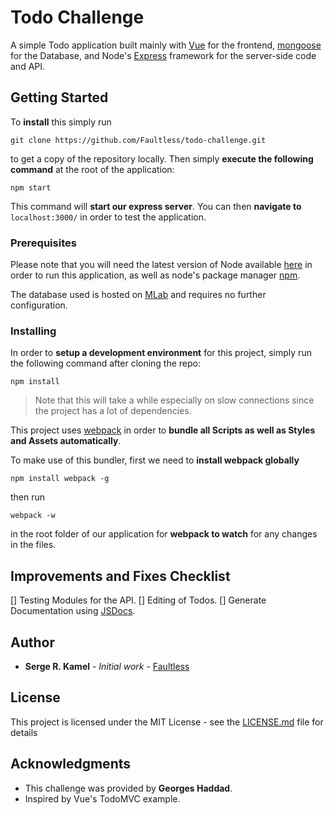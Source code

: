 # Todo Challenge

A simple Todo application built mainly with [Vue](https://vuejs.org) for the frontend, [mongoose](http://mongoosejs.com/) for the Database, and Node's [Express](https://expressjs.com/) framework for the server-side code and API. 

## Getting Started

To **install** this simply run 

```
git clone https://github.com/Faultless/todo-challenge.git
```

to get a copy of the repository locally.
Then simply **execute the following command** at the root of the application:

```
npm start
```

This command will **start our express server**. You can then **navigate to** `localhost:3000/` in order to test the application.

### Prerequisites

Please note that you will need the latest version of Node available [here](https://nodejs.org/en/) in order to run this application, as well as node's package manager [npm](https://www.npmjs.com/).

The database used is hosted on [MLab](https://mlab.com) and requires no further configuration. 

### Installing

In order to **setup a development environment** for this project, simply run the following command after cloning the repo:

```
npm install
```

> Note that this will take a while especially on slow connections since the project has a lot of dependencies.

This project uses [webpack](https://webpack.js.org/guides/installation/) in order to **bundle all Scripts as well as Styles and Assets automatically**.

To make use of this bundler, first we need to **install webpack globally**

```
npm install webpack -g
```

then run

```
webpack -w
```

in the root folder of our application for **webpack to watch** for any changes in the files.

## Improvements and Fixes Checklist

[] Testing Modules for the API.
[] Editing of Todos.
[] Generate Documentation using [JSDocs](http://usejsdoc.org/).

## Author

* **Serge R. Kamel** - *Initial work* - [Faultless](https://github.com/Faultless)

## License

This project is licensed under the MIT License - see the [LICENSE.md](LICENSE.md) file for details

## Acknowledgments

* This challenge was provided by **Georges Haddad**.
* Inspired by Vue's TodoMVC example. 